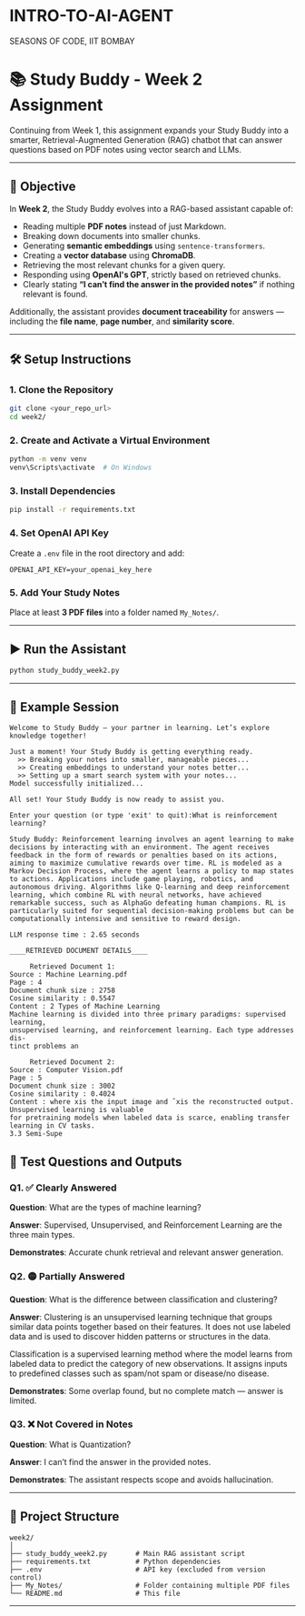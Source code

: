 # INTRO-TO-AI-AGENT
SEASONS OF CODE, IIT BOMBAY

# 📚 Study Buddy - Week 2 Assignment

Continuing from Week 1, this assignment expands your Study Buddy into a smarter, Retrieval-Augmented Generation (RAG) chatbot that can answer questions based on PDF notes using vector search and LLMs.

---

## 🧠 Objective

In **Week 2**, the Study Buddy evolves into a RAG-based assistant capable of:

* Reading multiple **PDF notes** instead of just Markdown.
* Breaking down documents into smaller chunks.
* Generating **semantic embeddings** using `sentence-transformers`.
* Creating a **vector database** using **ChromaDB**.
* Retrieving the most relevant chunks for a given query.
* Responding using **OpenAI's GPT**, strictly based on retrieved chunks.
* Clearly stating **“I can’t find the answer in the provided notes”** if nothing relevant is found.

Additionally, the assistant provides **document traceability** for answers — including the **file name**, **page number**, and **similarity score**.

---

## 🛠️ Setup Instructions

### 1. Clone the Repository

```bash
git clone <your_repo_url>
cd week2/
```

### 2. Create and Activate a Virtual Environment

```bash
python -m venv venv
venv\Scripts\activate  # On Windows
```

### 3. Install Dependencies

```bash
pip install -r requirements.txt
```

### 4. Set OpenAI API Key

Create a `.env` file in the root directory and add:

```env
OPENAI_API_KEY=your_openai_key_here
```

### 5. Add Your Study Notes

Place at least **3 PDF files** into a folder named `My_Notes/`.

---

## ▶️ Run the Assistant

```bash
python study_buddy_week2.py
```

---

## 💬 Example Session

```
Welcome to Study Buddy — your partner in learning. Let’s explore knowledge together!

Just a moment! Your Study Buddy is getting everything ready.
  >> Breaking your notes into smaller, manageable pieces...
  >> Creating embeddings to understand your notes better...
  >> Setting up a smart search system with your notes...
Model successfully initialized...

All set! Your Study Buddy is now ready to assist you.

Enter your question (or type 'exit' to quit):What is reinforcement learning?         

Study Buddy: Reinforcement learning involves an agent learning to make decisions by interacting with an environment. The agent receives feedback in the form of rewards or penalties based on its actions, aiming to maximize cumulative rewards over time. RL is modeled as a Markov Decision Process, where the agent learns a policy to map states to actions. Applications include game playing, robotics, and autonomous driving. Algorithms like Q-learning and deep reinforcement learning, which combine RL with neural networks, have achieved remarkable success, such as AlphaGo defeating human champions. RL is particularly suited for sequential decision-making problems but can be computationally intensive and sensitive to reward design.

LLM response time : 2.65 seconds

____RETRIEVED DOCUMENT DETAILS____

     Retrieved Document 1:
Source : Machine Learning.pdf
Page : 4
Document chunk size : 2758
Cosine similarity : 0.5547
Content : 2 Types of Machine Learning
Machine learning is divided into three primary paradigms: supervised learning,
unsupervised learning, and reinforcement learning. Each type addresses dis-
tinct problems an

     Retrieved Document 2:
Source : Computer Vision.pdf
Page : 5
Document chunk size : 3002
Cosine similarity : 0.4024
Content : where xis the input image and ˆxis the reconstructed output. Unsupervised learning is valuable
for pretraining models when labeled data is scarce, enabling transfer learning in CV tasks.
3.3 Semi-Supe
```

##  🧪 Test Questions and Outputs

### Q1. ✅ Clearly Answered

**Question**: What are the types of machine learning?

**Answer**: Supervised, Unsupervised, and Reinforcement Learning are the three main types.

**Demonstrates**: Accurate chunk retrieval and relevant answer generation.

### Q2. 🟡 Partially Answered

**Question**: What is the difference between classification and clustering?

**Answer**: Clustering is an unsupervised learning technique that groups similar data points together based on their features. It does not use labeled data and is used to discover hidden patterns or structures in the data.

Classification is a supervised learning method where the model learns from labeled data to predict the category of new observations. It assigns inputs to predefined classes such as spam/not spam or disease/no disease.

**Demonstrates**: Some overlap found, but no complete match — answer is limited.

### Q3. ❌ Not Covered in Notes

**Question**: What is Quantization?

**Answer**: I can’t find the answer in the provided notes.

**Demonstrates**: The assistant respects scope and avoids hallucination.

---

## 📂 Project Structure

```
week2/
│
├── study_buddy_week2.py       # Main RAG assistant script
├── requirements.txt           # Python dependencies
├── .env                       # API key (excluded from version control)
├── My_Notes/                  # Folder containing multiple PDF files
└── README.md                  # This file
```

---



